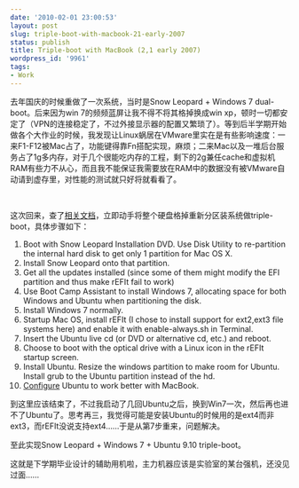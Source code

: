 ```yaml
---
date: '2010-02-01 23:00:53'
layout: post
slug: triple-boot-with-macbook-21-early-2007
status: publish
title: Triple-boot with MacBook (2,1 early 2007)
wordpress_id: '9961'
tags:
- Work
---
```


去年国庆的时候重做了一次系统，当时是Snow Leopard + Windows 7 dual-boot。后来因为win 7的频频蓝屏让我不得不将其格掉换成win xp，顿时一切都安定了（VPN的连接稳定了，不过外接显示器的配置又繁琐了）。等到后半学期开始做各个大作业的时候，我发现让Linux蜗居在VMware里实在是有些影响速度：一来F1-F12被Mac占了，功能键得靠Fn搭配实现，麻烦；二来Mac以及一堆后台服务占了1g多内存，对于几个很能吃内存的工程，剩下的2g兼任cache和虚拟机RAM有些力不从心，而且我不能保证我需要放在RAM中的数据没有被VMware自动请到虚存里，对性能的测试就只好将就看看了。

 

这次回来，查了[相关文档](https://help.ubuntu.com/community/MactelSupportTeam/AppleIntelInstallation)，立即动手将整个硬盘格掉重新分区装系统做triple-boot，具体步骤如下：

  1. Boot with Snow Leopard Installation DVD. Use Disk Utility to re-partition the internal hard disk to get only 1 partition for Mac OS X.  
  2. Install Snow Leopard onto that partition.  
  3. Get all the updates installed (since some of them might modify the EFI partition and thus make rEFIt fail to work)  
  4. Use Boot Camp Assistant to install Windows 7, allocating space for both Windows and Ubuntu when partitioning the disk.  
  5. Install Windows 7 normally.  
  6. Startup Mac OS, install rEFIt (I chose to install support for ext2,ext3 file systems here) and enable it with enable-always.sh in Terminal.  
  7. Insert the Ubuntu live cd (or DVD or alternative cd, etc.) and reboot.  
  8. Choose to boot with the optical drive with a Linux icon in the rEFIt startup screen.  
  9. Install Ubuntu. Resize the windows partition to make room for Ubuntu. Install grub to the Ubuntu partition instead of the hd.  
  10. [Configure](https://help.ubuntu.com/community/MacBook2-1/Karmic) Ubuntu to work better with MacBook.

到这里应该结束了，不过我启动了几回Ubuntu之后，换到Win7一次，然后再也进不了Ubuntu了。思考再三，我觉得可能是安装Ubuntu的时候用的是ext4而非ext3，而rEFIt没说支持ext4……于是从第7步重来，问题解决。

至此实现Snow Leopard + Windows 7 + Ubuntu 9.10 triple-boot。

这就是下学期毕业设计的辅助用机啦，主力机器应该是实验室的某台强机，还没见过面……
